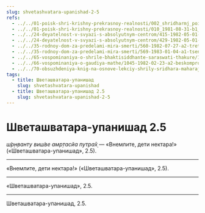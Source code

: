 ```yaml
---
slug: shvetashvatara-upanishad-2-5
refs:
  - ../../01-poisk-shri-krishny-prekrasnoy-realnosti/002_shridharmj_poisk_rasy-vstuplenie_k_knige_poisk_shri_krishny_prekrasnoj_realnosti.md
  - ../../01-poisk-shri-krishny-prekrasnoy-realnosti/010_1981-08-31-b1_sridharmj_gopi_bhagavatam_gayatri_i_mantra_om_prizyvayut_k_poisku_shri_krishny.md
  - ../../24-deyatelnost-v-svyazi-s-absolyutnym-centrom/415-1982-05-01-b1-vospriyatie-s-tochki-zreniya-tsentra-yavlyaet-nektar-v-glubinah-realnosti.md
  - ../../24-deyatelnost-v-svyazi-s-absolyutnym-centrom/429-1982-05-01-b2-istinnaya-krasota-eto-to-chto-privlekatelno-dlya-krishny.md
  - ../../35-rodnoy-dom-za-predelami-mira-smerti/560-1982-07-27-a2-tretya-mirovaya-vojna-postarajtes-zhit-v-vechnosti.md
  - ../../35-rodnoy-dom-za-predelami-mira-smerti/569-1983-01-04-a1-tsennost-chelovecheskogo-rozhdeniya.md
  - ../../65-vospominaniya-o-shrile-bhaktisiddhante-saraswati-thakure/1006-1982-02-01-v-nepokolebimaya-vera-shrily-sarasvati-thakura.md
  - ../../66-vospominaniya-o-gaudiya-mathe/1045-1982-02-23-a2-beskompromissnost-i-gotovnost-idti-do-kontsa-osnova-propovedi-gaudiya-matha.md
  - ../../70-obsuzhdeniya-knig-na-osnove-lekciy-shrily-sridhara-maharaja/1114-1983-03-28-gosvami-maharadzh-prezentuet-shridharu-maharadzhu-knigu-poisk-shri-krishny.md
tags:
  - title: Шветашватара-упанишад
    slug: shvetashvatara-upanishad
  - title: Шветашватара-упанишад 2.5
    slug: shvetashvatara-upanishad-2-5
---
```


# Шветашватара-упанишад 2.5

*ш́р̣н̣ванту виш́ве амр̣тасйа путра̄х̣* — «Внемлите, дети нектара!» («Шветашватара-упанишад», 2.5).

---

«Внемлите, дети нектара!» («Шветашватара-упанишад», 2.5).

---

«Шветашватара-упанишад», 2.5.

---

Шветашватара-упанишад, 2.5.
